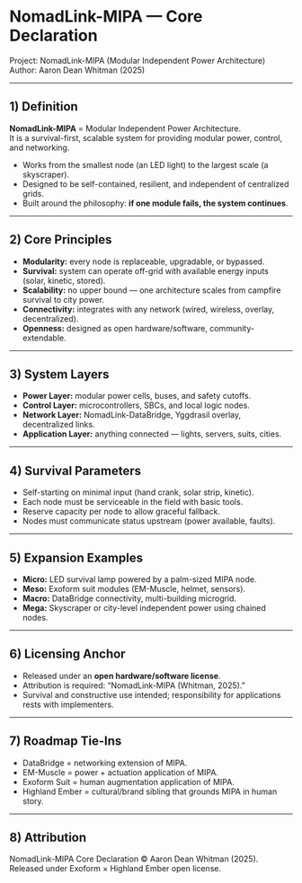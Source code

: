 # NomadLink-MIPA — Core Declaration
Project: NomadLink-MIPA (Modular Independent Power Architecture)  
Author: Aaron Dean Whitman (2025)

---

## 1) Definition
**NomadLink-MIPA** = Modular Independent Power Architecture.  
It is a survival-first, scalable system for providing modular power, control, and networking.  
- Works from the smallest node (an LED light) to the largest scale (a skyscraper).  
- Designed to be self-contained, resilient, and independent of centralized grids.  
- Built around the philosophy: **if one module fails, the system continues**.

---

## 2) Core Principles
- **Modularity:** every node is replaceable, upgradable, or bypassed.  
- **Survival:** system can operate off-grid with available energy inputs (solar, kinetic, stored).  
- **Scalability:** no upper bound — one architecture scales from campfire survival to city power.  
- **Connectivity:** integrates with any network (wired, wireless, overlay, decentralized).  
- **Openness:** designed as open hardware/software, community-extendable.  

---

## 3) System Layers
- **Power Layer:** modular power cells, buses, and safety cutoffs.  
- **Control Layer:** microcontrollers, SBCs, and local logic nodes.  
- **Network Layer:** NomadLink-DataBridge, Yggdrasil overlay, decentralized links.  
- **Application Layer:** anything connected — lights, servers, suits, cities.  

---

## 4) Survival Parameters
- Self-starting on minimal input (hand crank, solar strip, kinetic).  
- Each node must be serviceable in the field with basic tools.  
- Reserve capacity per node to allow graceful fallback.  
- Nodes must communicate status upstream (power available, faults).  

---

## 5) Expansion Examples
- **Micro:** LED survival lamp powered by a palm-sized MIPA node.  
- **Meso:** Exoform suit modules (EM-Muscle, helmet, sensors).  
- **Macro:** DataBridge connectivity, multi-building microgrid.  
- **Mega:** Skyscraper or city-level independent power using chained nodes.  

---

## 6) Licensing Anchor
- Released under an **open hardware/software license**.  
- Attribution is required: “NomadLink-MIPA (Whitman, 2025).”  
- Survival and constructive use intended; responsibility for applications rests with implementers.  

---

## 7) Roadmap Tie-Ins
- DataBridge = networking extension of MIPA.  
- EM-Muscle = power + actuation application of MIPA.  
- Exoform Suit = human augmentation application of MIPA.  
- Highland Ember = cultural/brand sibling that grounds MIPA in human story.  

---

## 8) Attribution
NomadLink-MIPA Core Declaration © Aaron Dean Whitman (2025).  
Released under Exoform × Highland Ember open license.
